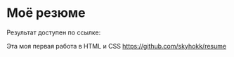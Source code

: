 # Моё резюме

Результат доступен по ссылке:

Эта моя первая работа в HTML и CSS https://github.com/skyhokk/resume
